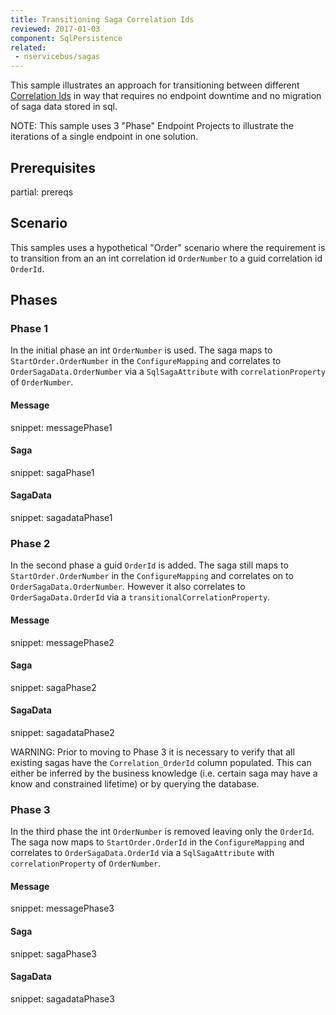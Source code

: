 ```yaml
---
title: Transitioning Saga Correlation Ids
reviewed: 2017-01-03
component: SqlPersistence
related:
 - nservicebus/sagas
---
```



This sample illustrates an approach for transitioning between different [Correlation Ids](/persistence/sql/saga.md#correlation-ids) in way that requires no endpoint downtime and no migration of saga data stored in sql.

NOTE: This sample uses 3 "Phase" Endpoint Projects to illustrate the iterations of a single endpoint in one solution.


## Prerequisites

partial: prereqs


## Scenario

This samples uses a hypothetical "Order" scenario where the requirement is to transition from an an int correlation id `OrderNumber` to a guid correlation id `OrderId`. 


## Phases


### Phase 1

In the initial phase an int `OrderNumber` is used. The saga maps to `StartOrder.OrderNumber` in the `ConfigureMapping` and correlates to `OrderSagaData.OrderNumber` via a `SqlSagaAttribute` with `correlationProperty` of `OrderNumber`.


#### Message

snippet: messagePhase1


#### Saga

snippet: sagaPhase1


#### SagaData

snippet: sagadataPhase1


### Phase 2

In the second phase a guid `OrderId` is added. The saga still maps to `StartOrder.OrderNumber` in the `ConfigureMapping` and correlates on to `OrderSagaData.OrderNumber`. However it also correlates to `OrderSagaData.OrderId` via a `transitionalCorrelationProperty`.


#### Message

snippet: messagePhase2


#### Saga


snippet: sagaPhase2


#### SagaData

snippet: sagadataPhase2


WARNING: Prior to moving to Phase 3 it is necessary to verify that all existing sagas have the `Correlation_OrderId` column populated. This can either be inferred by the business knowledge (i.e. certain saga may have a know and constrained lifetime) or by querying the database.


### Phase 3

In the third phase the int `OrderNumber` is removed leaving only the `OrderId`. The saga now maps to `StartOrder.OrderId` in the `ConfigureMapping` and correlates to `OrderSagaData.OrderId` via a `SqlSagaAttribute` with `correlationProperty` of `OrderNumber`.


#### Message

snippet: messagePhase3


#### Saga

snippet: sagaPhase3


#### SagaData

snippet: sagadataPhase3
